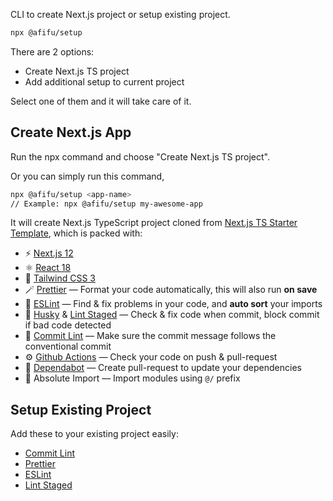 CLI to create Next.js project or setup existing project.

```sh
npx @afifu/setup
```

There are 2 options:

- Create Next.js TS project
- Add additional setup to current project

Select one of them and it will take care of it.

## Create Next.js App

Run the npx command and choose "Create Next.js TS project".

Or you can simply run this command,

```sh
npx @afifu/setup <app-name>
// Example: npx @afifu/setup my-awesome-app
```

It will create Next.js TypeScript project cloned from [Next.js TS Starter Template](https://github.com/afiiif/nextjs-ts-starter-template), which is packed with:

- ⚡️ [Next.js 12](https://nextjs.org/)
- ⚛️ [React 18](https://reactjs.org/)
- 🎐 [Tailwind CSS 3](https://tailwindcss.com/)
- 🪄 [Prettier](https://prettier.io/) — Format your code automatically, this will also run **on save**
- 🧼 [ESLint](https://eslint.org/) — Find & fix problems in your code, and **auto sort** your imports
- 🐶 [Husky](https://www.npmjs.com/package/husky) & [Lint Staged](https://www.npmjs.com/package/lint-staged) — Check & fix code when commit, block commit if bad code detected
- 📜 [Commit Lint](https://github.com/conventional-changelog/commitlint) — Make sure the commit message follows the conventional commit
- ⚙️ [Github Actions](https://github.com/features/actions) — Check your code on push & pull-request
- 🤖 [Dependabot](https://github.com/dependabot) — Create pull-request to update your dependencies
- 🔗 Absolute Import — Import modules using `@/` prefix

## Setup Existing Project

Add these to your existing project easily:

- [Commit Lint](https://github.com/conventional-changelog/commitlint)
- [Prettier](https://prettier.io/)
- [ESLint](https://eslint.org/)
- [Lint Staged](https://www.npmjs.com/package/lint-staged)
